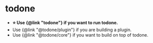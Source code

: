 # todone

- **⭐ Use {@link "todone"} if you want to run todone.**
- Use {@link "@todone/plugin"} if you are building a plugin.
- Use {@link "@todone/core"} if you want to build on top of todone.
